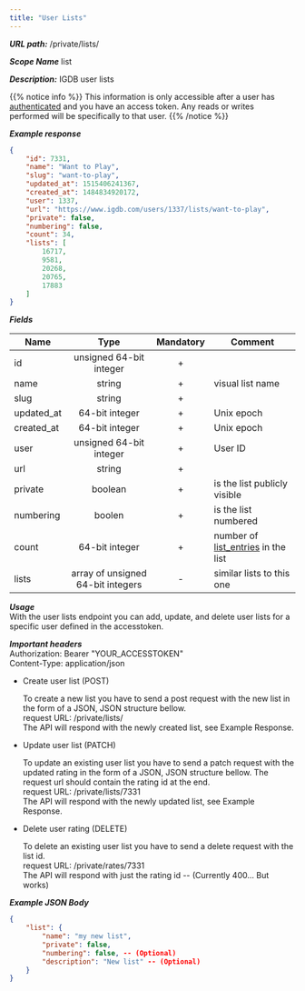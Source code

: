 ```yaml
---
title: "User Lists"
---
```


***URL path:*** /private/lists/

***Scope Name*** list

***Description:*** IGDB user lists

{{% notice info %}}
This information is only accessible after a user has [authenticated](../authentication) and you have an access token. Any reads or writes performed will be specifically to that user.
{{% /notice %}}

***Example response***
```json
{
    "id": 7331,
    "name": "Want to Play",
    "slug": "want-to-play",
    "updated_at": 1515406241367,
    "created_at": 1484834920172,
    "user": 1337,
    "url": "https://www.igdb.com/users/1337/lists/want-to-play",
    "private": false,
    "numbering": false,
    "count": 34,
    "lists": [
        16717,
        9581,
        20268,
        20765,
        17883
    ]
}
```

***Fields***

| Name         | Type                    | Mandatory | Comment |
| ------------ |:-----------------------:|:---------:| ------- |
| id           | unsigned 64-bit integer |     +     ||
| name         | string                  |     +     | visual list name |
| slug         | string                  |     +     ||
| updated_at   | 64-bit integer          |     +     | Unix epoch |
| created_at   | 64-bit integer          |     +     | Unix epoch |
| user         | unsigned 64-bit integer |     +     | User ID |
| url          | string                  |     +     ||
| private      | boolean                 |     +     | is the list publicly visible |
| numbering    | boolen                  |     +     | is the list numbered |
| count        | 64-bit integer          |     +     | number of [list_entries]() in the list |
| lists        | array of unsigned 64-bit integers   |     -     | similar lists to this one |

***Usage***   
With the user lists endpoint you can add, update, and delete user lists for a specific user defined in the accesstoken. 

***Important headers***   
Authorization: Bearer "YOUR_ACCESSTOKEN"  
Content-Type: application/json

* Create user list (POST)

	To create a new list you have to send a post request with the new list in the form of a JSON, JSON structure bellow.  
	request URL: /private/lists/   
	The API will respond with the newly created list, see Example Response.  

* Update user list (PATCH)

	To update an existing user list you have to send a patch request with the updated rating in the form of a JSON, JSON structure bellow. The request url should contain the rating id at the end.   
	request URL: /private/lists/7331   
	The API will respond with the newly updated list, see Example Response.  

* Delete user rating (DELETE)

	To delete an existing user list you have to send a delete request with the list id.  
	request URL: /private/rates/7331  
	The API will respond with just the rating id -- (Currently 400... But works)   

***Example JSON Body***
```json
{
    "list": {
        "name": "my new list",
        "private": false,
        "numbering": false, -- (Optional)
        "description": "New list" -- (Optional)
    }
}
```
